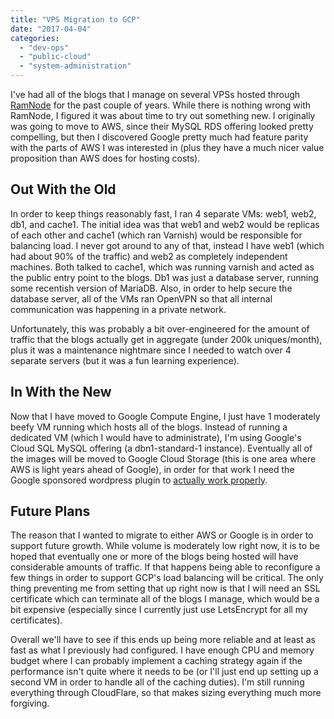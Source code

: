```yaml
---
title: "VPS Migration to GCP"
date: "2017-04-04"
categories: 
  - "dev-ops"
  - "public-cloud"
  - "system-administration"
---
```


I've had all of the blogs that I manage on several VPSs hosted through [RamNode](https://clientarea.ramnode.com/aff.php?aff=2989) for the past couple of years. While there is nothing wrong with RamNode, I figured it was about time to try out something new. I originally was going to move to AWS, since their MySQL RDS offering looked pretty compelling, but then I discovered Google pretty much had feature parity with the parts of AWS I was interested in (plus they have a much nicer value proposition than AWS does for hosting costs).

## Out With the Old

In order to keep things reasonably fast, I ran 4 separate VMs: web1, web2, db1, and cache1. The initial idea was that web1 and web2 would be replicas of each other and cache1 (which ran Varnish) would be responsible for balancing load. I never got around to any of that, instead I have web1 (which had about 90% of the traffic) and web2 as completely independent machines. Both talked to cache1, which was running varnish and acted as the public entry point to the blogs. Db1 was just a database server, running some recentish version of MariaDB. Also, in order to help secure the database server, all of the VMs ran OpenVPN so that all internal communication was happening in a private network.

Unfortunately, this was probably a bit over-engineered for the amount of traffic that the blogs actually get in aggregate (under 200k uniques/month), plus it was a maintenance nightmare since I needed to watch over 4 separate servers (but it was a fun learning experience).

## In With the New

Now that I have moved to Google Compute Engine, I just have 1 moderately beefy VM running which hosts all of the blogs. Instead of running a dedicated VM (which I would have to administrate), I'm using Google's Cloud SQL MySQL offering (a dbn1-standard-1 instance). Eventually all of the images will be moved to Google Cloud Storage (this is one area where AWS is light years ahead of Google), in order for that work I need the Google sponsored wordpress plugin to [actually work properly](https://github.com/GoogleCloudPlatform/wordpress-plugins/issues/42).

## Future Plans

The reason that I wanted to migrate to either AWS or Google is in order to support future growth. While volume is moderately low right now, it is to be hoped that eventually one or more of the blogs being hosted will have considerable amounts of traffic. If that happens being able to reconfigure a few things in order to support GCP's load balancing will be critical. The only thing preventing me from setting that up right now is that I will need an SSL certificate which can terminate all of the blogs I manage, which would be a bit expensive (especially since I currently just use LetsEncrypt for all my certificates).

Overall we'll have to see if this ends up being more reliable and at least as fast as what I previously had configured. I have enough CPU and memory budget where I can probably implement a caching strategy again if the performance isn't quite where it needs to be (or I'll just end up setting up a second VM in order to handle all of the caching duties). I'm still running everything through CloudFlare, so that makes sizing everything much more forgiving.
